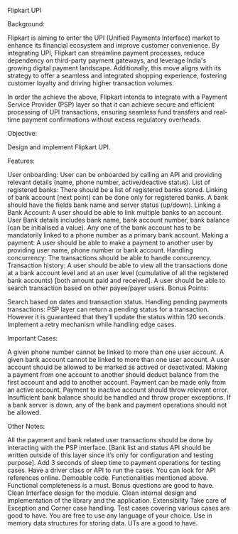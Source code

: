 Flipkart UPI



Background:

Flipkart is aiming to enter the UPI (Unified Payments Interface) market to enhance its financial ecosystem and improve customer convenience. By integrating UPI, Flipkart can streamline payment processes, reduce dependency on third-party payment gateways, and leverage India's growing digital payment landscape. Additionally, this move aligns with its strategy to offer a seamless and integrated shopping experience, fostering customer loyalty and driving higher transaction volumes. 

In order the achieve the above, Flipkart intends to integrate with a Payment Service Provider (PSP) layer so that it can achieve secure and efficient processing of UPI transactions, ensuring seamless fund transfers and real-time payment confirmations without excess regulatory overheads.


Objective:

Design and implement Flipkart UPI.


Features:

User onboarding: User can be onboarded by calling an API and providing relevant details (name, phone number, active/deactive status).
List of registered banks: There should be a list of registered banks stored. Linking of bank account (next point) can be done only for registered banks. A bank should have the fields bank name and server status (up/down).
Linking a Bank Account: A user should be able to link multiple banks to an account. User Bank details includes bank name, bank account number, bank balance (can be initialised a value).
Any one of the bank account has to be mandatorily linked to a phone number as a primary bank account.
Making a payment: A user should be able to make a payment to another user by providing user name, phone number or bank account.
Handling concurrency: The transactions should be able to handle concurrency.
Transaction history: A user should be able to view all the transactions done at a bank account level and at an user level (cumulative of all the registered bank accounts) [both amount paid and received]. 
A user should be able to search transaction based on other payee/payer users.
Bonus Points:

Search based on dates and transaction status.
Handling pending payments transactions: PSP layer can return a pending status for a transaction. However it is guaranteed that they’ll update the status within 120 seconds. Implement a retry mechanism while handling edge cases.


Important Cases:

A given phone number cannot be linked to more than one user account.
A given bank account cannot be linked to more than one user account.
A user account should be allowed to be marked as actived or deactivated.
Making a payment from one account to another should deduct balance from the first account and add to another account.
Payment can be made only from an active account.
Payment to inactive account should throw relevant error.
Insufficient bank balance should be handled and throw proper exceptions.
If a bank server is down, any of the bank and payment operations should not be allowed.



Other Notes:

All the payment and bank related user transactions should be done by interacting with the PSP interface. [Bank list and status API should be written outside of this layer since it’s only for configuration and testing purpose].
Add 3 seconds of sleep time to payment operations for testing cases.
Have a driver class or API to run the cases.
You can look for API references online.
Demoable code. Functionalities mentioned above.
Functional completeness is a must. Bonus questions are good to have.
Clean Interface design for the module.
Clean internal design and implementation of the library and the application.
Extensibility
Take care of Exception and Corner case handling.
Test cases covering various cases are good to have.
You are free to use any language of your choice.
Use in memory data structures for storing data.
UTs are a good to have.

